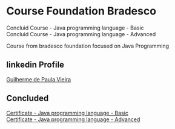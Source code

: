 # Course Foundation Bradesco  
Concluid Course - Java programming language - Basic  
Concluid Course - Java programming language - Advanced  

Course from bradesco foundation focused on Java Programming

## linkedin Profile
[Guilherme de Paula Vieira](https://www.linkedin.com/in/guilherme-de-paula-vieira/)  

## Concluded
[Certificate - Java programming language - Basic](https://drive.google.com/file/d/1oqg8pukc8KVMHsofWul-KYwaMXwrgkp1/view)  
[Certificate - Java programming language - Advanced](https://drive.google.com/file/d/1YeYriXwtv8IDmrad7yyWp6p26YqmwLBT/view)  
